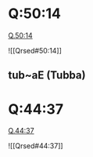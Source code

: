 
# Q:50:14

[Q.50:14](https://quran.com/50:14/tafsirs/ar-tafsir-al-tabari)

![[Qrsed#50:14]]

## tub~aE (Tubba)

# Q:44:37

[Q.44:37](https://quran.com/44:37/tafsirs/ar-tafsir-al-tabari)

![[Qrsed#44:37]]
